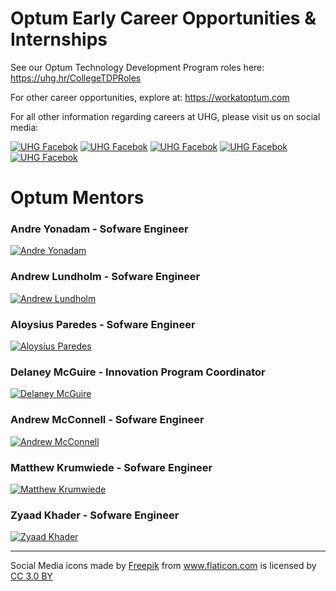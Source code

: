 # Optum Early Career Opportunities & Internships

See our Optum Technology Development Program roles here: <https://uhg.hr/CollegeTDPRoles>

For other career opportunities, explore at: <https://workatoptum.com>

For all other information regarding careers at UHG, please visit us on social media:

<a href="https://facebook.com/uhgcareers" rel="Facebook">![UHG Facebok](https://github.com/optumhack/HackIllinois2019/blob/master/Assets/facebook.png)</a>
<a href="https://Instagram.com/uhgcareers" rel="Instagram">![UHG Facebok](https://github.com/optumhack/HackIllinois2019/blob/master/Assets/instagram.png)</a>
<a href="https://uhg.hr/UHGLICompany" rel="LinkedIn">![UHG Facebok](https://github.com/optumhack/HackIllinois2019/blob/master/Assets/linkedin.png)</a>
<a href="https://twitter.com/UHGCareers" rel="Twitter">![UHG Facebok](https://github.com/optumhack/HackIllinois2019/blob/master/Assets/twitter.png)</a>
<a href="https://youtube.com/user/uhgcareers" rel="Youtube">![UHG Facebok](https://github.com/optumhack/HackIllinois2019/blob/master/Assets/youtube.png)</a>

# Optum Mentors

### Andre Yonadam - Sofware Engineer

<a href="https://www.linkedin.com/in/andreyonadam/" rel="Facebook">![Andre Yonadam](https://github.com/optumhack/HackIllinois2019/blob/master/Assets/ay.jpeg)</a>

### Andrew Lundholm - Sofware Engineer

<a href="https://www.linkedin.com/in/andrew-lundholm-9546b5b7/" rel="Facebook">![Andrew Lundholm](https://github.com/optumhack/HackIllinois2019/blob/master/Assets/al.jpg)</a>

### Aloysius Paredes - Sofware Engineer

<a href="https://www.linkedin.com/in/aloysius-paredes/" rel="Facebook">![Aloysius Paredes](https://github.com/optumhack/HackIllinois2019/blob/master/Assets/ap.jpeg)</a>

### Delaney McGuire - Innovation Program Coordinator

<a href="https://www.linkedin.com/in/delaney-mcguire/" rel="Facebook">![Delaney McGuire](https://github.com/optumhack/HackIllinois2019/blob/master/Assets/dm.jpeg)</a>

### Andrew McConnell - Sofware Engineer

<a href="https://www.linkedin.com/in/andrew-mcconnell-15b95468/" rel="Facebook">![Andrew McConnell](https://github.com/optumhack/HackIllinois2019/blob/master/Assets/am.jpeg)</a>

### Matthew Krumwiede - Sofware Engineer

<a href="https://www.linkedin.com/in/matthew-krumwiede/" rel="Facebook">![Matthew Krumwiede](https://github.com/optumhack/HackIllinois2019/blob/master/Assets/mk.jpeg)</a>

### Zyaad Khader - Sofware Engineer

<a href="https://www.linkedin.com/in/zyaad-khader-40b621129/" rel="Facebook">![Zyaad Khader](https://github.com/optumhack/HackIllinois2019/blob/master/Assets/zk.jpeg)</a>

---

<div>Social Media icons made by <a href="https://www.flaticon.com/authors/freepik" title="Freepik">Freepik</a> from <a href="https://www.flaticon.com/" 		    title="Flaticon">www.flaticon.com</a> is licensed by <a href="http://creativecommons.org/licenses/by/3.0/" 		    title="Creative Commons BY 3.0" target="_blank">CC 3.0 BY</a></div>
